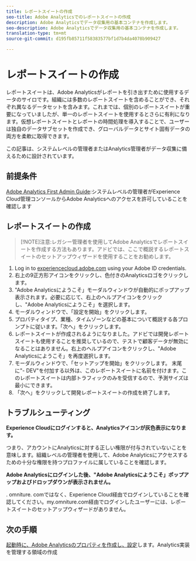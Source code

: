 ```yaml
---
title: レポートスイートの作成
seo-title: Adobe Analyticsでのレポートスイートの作成
description: Adobe Analyticsでデータ収集用の基本コンテナを作成します。
seo-description: Adobe Analyticsでデータ収集用の基本コンテナを作成します。
translation-type: tm+mt
source-git-commit: d195fb85711f58383577bf1d7b4da4078b909427

---
```



# レポートスイートの作成

レポートスイートは、Adobe Analyticsがレポートを引き出すために使用するデータのサイロです。組織には多数のレポートスイートを含めることができ、それぞれ異なるデータセットを含みます。これまでは、個別のレポートスイートが重要になっていましたが、単一のレポートスイートを使用するとさらに有利になります。仮想レポートスイートとレポートの時間処理を導入することで、ユーザーは独自のデータサブセットを作成でき、グローバルデータとサイト固有データの両方を柔軟に取得できます。

この記事は、システムレベルの管理者またはAnalytics管理者がデータ収集に備えるために設計されています。

## 前提条件

[Adobe Analytics First Admin Guide](first-admin-guide.md):システムレベルの管理者がExperience Cloud管理コンソールからAdobe Analyticsへのアクセスを許可していることを確認します

## レポートスイートの作成

> [!NOTE]注意:レガシー管理者を使用してAdobe Analyticsでレポートスイートを作成する方法もあります。アドビでは、ここで概説するレポートスイートのセットアップウィザードを使用することをお勧めします。

1. Log in to [experiencecloud.adobe.com](https://experiencecloud.adobe.com) using your Adobe ID credentials.
1. 右上の9正方形アイコンをクリックし、色付きのAnalyticsロゴをクリックします。
1. "Adobe Analyticsにようこそ」モーダルウィンドウが自動的にポップアップ表示されます。必要に応じて、右上のヘルプアイコンをクリックし、"Adobe Analyticsにようこそ」を選択します。
1. モーダルウィンドウで、「設定を開始」をクリックします。
1. プロパティタイプ、業種、タイムゾーンなどの基本について概説する各プロンプトに従います。「次へ」をクリックします。
1. レポートスイートが作成されるようになりました。アドビでは開発レポートスイートも使用することを推奨しているので、テストで顧客データが無効になることはありません。右上のヘルプアイコンをクリックし、"Adobe Analyticsにようこそ」を再度選択します。
1. モーダルウィンドウで、「セットアップを開始」をクリックします。
末尾に"- DEV"を付加する以外は、このレポートスイートに名前を付けます。このレポートスイートは内部トラフィックのみを受信するので、予測サイズは最小にできます。
1. 「次へ」をクリックして開発レポートスイートの作成を終了します。

## トラブルシューティング

**Experience Cloudにログインすると、Analyticsアイコンが灰色表示になります。**

つまり、アカウントにAnalyticsに対する正しい権限が付与されていないことを意味します。組織レベルの管理者を使用して、Adobe Analyticsにアクセスするための十分な権限を持つプロファイルに属していることを確認します。

**Adobe Analyticsにログインした後、"Adobe Analyticsにようこそ」ポップアップおよびドロップダウンが表示されません。**

. omniture. comではなく、Experience Cloud経由でログインしていることを確認してください。my.omniture.com経由でログインしたユーザーには、レポートスイートのセットアップウィザードがありません。

## 次の手順

[起動時に、Adobe Analyticsのプロパティを作成し、設定](../../implement/implement-with-launch/create-analytics-property.md)します。Analytics実装を管理する領域の作成
